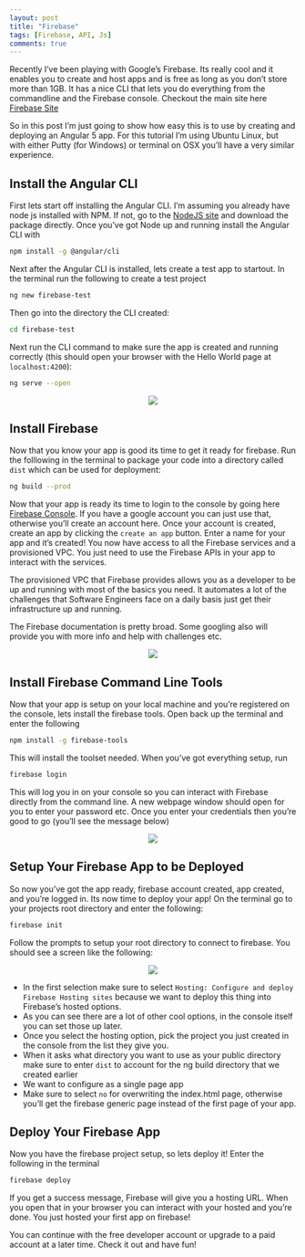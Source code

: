 ```yaml
---
layout: post
title: "Firebase"
tags: [Firebase, API, Js]
comments: true
---
```



Recently I’ve been playing with Google’s Firebase.  Its really cool and it enables you to create and host apps and is free as long as you don’t store more than 1GB.  It has a nice CLI that lets you do everything from the commandline and the Firebase console.  Checkout the main site here [Firebase Site](https://firebase.google.com)

So in this post I’m just going to show how easy this is to use by creating and deploying an Angular 5 app.  For this tutorial I’m using Ubuntu Linux, but with either Putty (for Windows) or terminal on OSX you’ll have a very similar experience.

## Install the Angular CLI

First lets start off installing the Angular CLI.  I’m assuming you already have node js installed with NPM.  If not, go to the [NodeJS site](https://nodejs.org/en) and download the package directly.  Once you’ve got Node up and running install the Angular CLI with

```bash	
npm install -g @angular/cli
```

Next after the Angular CLI is installed, lets create a test app to startout.  In the terminal run the following to create a test project

```bash
ng new firebase-test
```

Then go into the directory the CLI created:

```bash	
cd firebase-test
```

Next run the CLI command to make sure the app is created and running correctly (this should open your browser with the Hello World page at `localhost:4200`):

```bash
ng serve --open
```

<p align="center">
    <img src="https://atevans85.files.wordpress.com/2018/04/screenshot-from-2018-04-08-16-41-13-e1523220140287.png?w=500" />
</p>

## Install Firebase

Now that you know your app is good its time to get it ready for firebase.  Run the folllowing in the terminal to package your code into a directory called `dist` which can be used for deployment:

```bash	
ng build --prod
```

Now that your app is ready its time to login to the console by going here [ Firebase Console](https://console.firebase.google.com).  If you have a google account you can just use that, otherwise you’ll create an account here.  Once your account is created, create an app by clicking the `create an app` button.  Enter a name for your app and it’s created! You now have access to all the Firebase services and a provisioned VPC. You just need to use the Firebase APIs in your app to interact with the services.

The provisioned VPC that Firebase provides allows you as a developer to be up and running with most of the basics you need. It automates a lot of the challenges that Software Engineers face on a daily basis just get their infrastructure up and running.

The Firebase documentation is pretty broad. Some googling also will provide you with more info and help with challenges etc.

<p align="center">
    <img src="https://atevans85.files.wordpress.com/2018/04/screenshot-from-2018-04-08-16-47-03-e1523220497168.png?w=500" />
</p>

## Install Firebase Command Line Tools

Now that your app is setup on your local machine and you’re registered on the console, lets install the firebase tools.  Open back up the terminal and enter the following

```bash	
npm install -g firebase-tools
```

This will install the toolset needed. When you’ve got everything setup, run

```bash	
firebase login
```

This will log you in on your console so you can interact with Firebase directly from the command line. A new webpage window should open for you to enter your password etc. Once you enter your credentials then you’re good to go (you’ll see the message below)

<p align="center">
    <img src="https://atevans85.files.wordpress.com/2018/04/screenshot-from-2018-04-08-16-54-33-e1523220920876.png?w=500" />
</p>

## Setup Your Firebase App to be Deployed

So now you’ve got the app ready, firebase account created, app created, and you’re logged in. Its now time to deploy your app! On the terminal go to your projects root directory and enter the following:

```bash	
firebase init
```

Follow the prompts to setup your root directory to connect to firebase.  You should see a screen like the following:

<p align="center">
    <img src="https://atevans85.files.wordpress.com/2018/04/screenshot-from-2018-04-08-17-13-16-e1523222052210.png?w=500" />
</p>


* In the first selection make sure to select `Hosting: Configure and deploy Firebase Hosting sites` because we want to deploy this thing into Firebase’s hosted options.
* As you can see there are a lot of other cool options, in the console itself you can set those up later.
* Once you select the hosting option, pick the project you just created in the console from the list they give you.
* When it asks what directory you want to use as your public directory make sure to enter `dist` to account for the ng build directory that we created earlier
* We want to configure as a single page app
* Make sure to select `no` for overwriting the index.html page, otherwise you’ll get the firebase generic page instead of the first page of your app.

## Deploy Your Firebase App

Now you have the firebase project setup, so lets deploy it!  Enter the following in the terminal

```bash
firebase deploy
```

If you get a success message, Firebase will give you a hosting URL. When you open that in your browser you can interact with your hosted and you’re done. You just hosted your first app on firebase!

You can continue with the free developer account or upgrade to a paid account at a later time.  Check it out and have fun!
